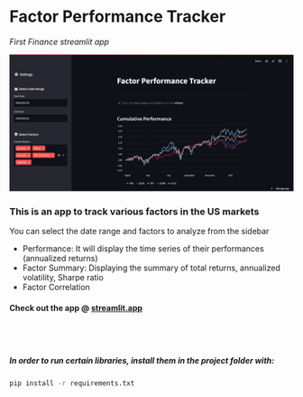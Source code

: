 # Factor Performance Tracker
*First Finance streamlit app*

<img src="sc/FPTapp.JPG" alt="Description" width="800">

### This is an app to track various factors in the US markets

You can select the date range and factors to analyze from the sidebar<br/>
- Performance: It will display the time series of their performances (annualized returns)
- Factor Summary: Displaying the summary of total returns, annualized volatility, Sharpe ratio
- Factor Correlation

#### Check out the app @ [streamlit.app](https://app-fin1-hawpmehbdhznzv4ojicjz7.streamlit.app/)

# 
<br/>

##### In order to run certain libraries, install them in the project folder with: <br/>
```cmd
pip install -r requirements.txt
```

